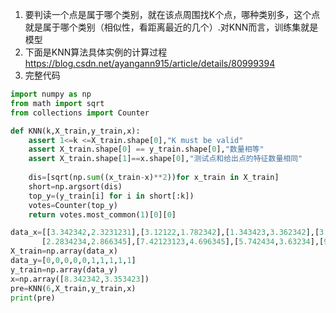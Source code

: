 1. 要判读一个点是属于哪个类别，就在该点周围找K个点，哪种类别多，这个点就是属于哪个类别（相似性，看距离最近的几个）.对KNN而言，训练集就是模型
2. 下面是KNN算法具体实例的计算过程
https://blog.csdn.net/ayangann915/article/details/80999394
3. 完整代码
```python
import numpy as np
from math import sqrt
from collections import Counter

def KNN(k,X_train,y_train,x):
    assert 1<=k <=X_train.shape[0],"K must be valid"
    assert X_train.shape[0] == y_train.shape[0],"数量相等"
    assert X_train.shape[1]==x.shape[0],"测试点和给出点的特征数量相同"
    
    dis=[sqrt(np.sum((x_train-x)**2))for x_train in X_train]
    short=np.argsort(dis)
    top_y=(y_train[i] for i in short[:k])
    votes=Counter(top_y)
    return votes.most_common(1)[0][0]

data_x=[[3.342342,2.3231231],[3.12122,1.782342],[1.343423,3.362342],[3.5823423,4.67342],
       [2.2834234,2.866345],[7.42123123,4.696345],[5.742434,3.63234],[9.173423,2.5152342],[7.7952342,3.5212412],[7.9352342,0.79523421]]
X_train=np.array(data_x)
data_y=[0,0,0,0,0,1,1,1,1,1]
y_train=np.array(data_y)
x=np.array([8.342342,3.353423])
pre=KNN(6,X_train,y_train,x)
print(pre)
```

